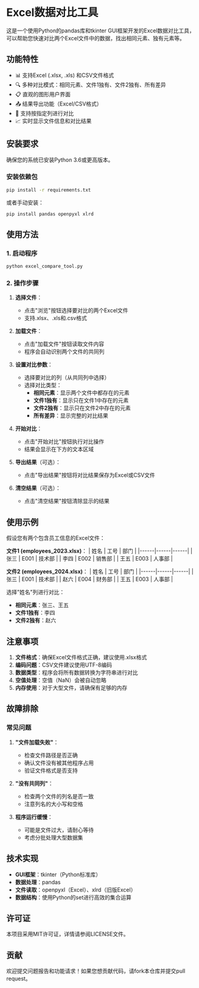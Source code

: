 # Excel数据对比工具

这是一个使用Python的pandas库和tkinter GUI框架开发的Excel数据对比工具，可以帮助您快速对比两个Excel文件中的数据，找出相同元素、独有元素等。

## 功能特性

- 📊 支持Excel (.xlsx, .xls) 和CSV文件格式
- 🔍 多种对比模式：相同元素、文件1独有、文件2独有、所有差异
- 📋 直观的图形用户界面
- 📤 结果导出功能（Excel/CSV格式）
- 🎯 支持按指定列进行对比
- 📈 实时显示文件信息和对比结果

## 安装要求

确保您的系统已安装Python 3.6或更高版本。

### 安装依赖包

```bash
pip install -r requirements.txt
```

或者手动安装：

```bash
pip install pandas openpyxl xlrd
```

## 使用方法

### 1. 启动程序

```bash
python excel_compare_tool.py
```

### 2. 操作步骤

1. **选择文件**：
   - 点击"浏览"按钮选择要对比的两个Excel文件
   - 支持.xlsx、.xls和.csv格式

2. **加载文件**：
   - 点击"加载文件"按钮读取文件内容
   - 程序会自动识别两个文件的共同列

3. **设置对比参数**：
   - 选择要对比的列（从共同列中选择）
   - 选择对比类型：
     - **相同元素**：显示两个文件中都存在的元素
     - **文件1独有**：显示只在文件1中存在的元素
     - **文件2独有**：显示只在文件2中存在的元素
     - **所有差异**：显示完整的对比结果

4. **开始对比**：
   - 点击"开始对比"按钮执行对比操作
   - 结果会显示在下方的文本区域

5. **导出结果**（可选）：
   - 点击"导出结果"按钮将对比结果保存为Excel或CSV文件

6. **清空结果**（可选）：
   - 点击"清空结果"按钮清除显示的结果

## 使用示例

假设您有两个包含员工信息的Excel文件：

**文件1 (employees_2023.xlsx)**：
| 姓名 | 工号 | 部门 |
|------|------|------|
| 张三 | E001 | 技术部 |
| 李四 | E002 | 销售部 |
| 王五 | E003 | 人事部 |

**文件2 (employees_2024.xlsx)**：
| 姓名 | 工号 | 部门 |
|------|------|------|
| 张三 | E001 | 技术部 |
| 赵六 | E004 | 财务部 |
| 王五 | E003 | 人事部 |

选择"姓名"列进行对比：
- **相同元素**：张三、王五
- **文件1独有**：李四
- **文件2独有**：赵六

## 注意事项

1. **文件格式**：确保Excel文件格式正确，建议使用.xlsx格式
2. **编码问题**：CSV文件建议使用UTF-8编码
3. **数据类型**：程序会将所有数据转换为字符串进行对比
4. **空值处理**：空值（NaN）会被自动忽略
5. **内存使用**：对于大型文件，请确保有足够的内存

## 故障排除

### 常见问题

1. **"文件加载失败"**：
   - 检查文件路径是否正确
   - 确认文件没有被其他程序占用
   - 验证文件格式是否支持

2. **"没有共同列"**：
   - 检查两个文件的列名是否一致
   - 注意列名的大小写和空格

3. **程序运行缓慢**：
   - 可能是文件过大，请耐心等待
   - 考虑分批处理大型数据集

## 技术实现

- **GUI框架**：tkinter（Python标准库）
- **数据处理**：pandas
- **文件读取**：openpyxl（Excel）、xlrd（旧版Excel）
- **数据结构**：使用Python的set进行高效的集合运算

## 许可证

本项目采用MIT许可证，详情请参阅LICENSE文件。

## 贡献

欢迎提交问题报告和功能请求！如果您想贡献代码，请fork本仓库并提交pull request。
